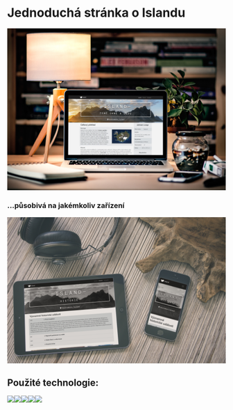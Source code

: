 # Jednoduchá stránka o Islandu

<a href="#"> <img src="island_files/images/mockup/pc.jpg"> </a>
### ...působivá na jakémkoliv zařízení
<a href="#"> <img src="island_files/images/mockup/tablet_mobile.jpg"> </a>

## Použité technologie:
<img src="https://upload.wikimedia.org/wikipedia/commons/thumb/6/61/HTML5_logo_and_wordmark.svg/1200px-HTML5_logo_and_wordmark.svg.png" width="150"><img src="https://lh3.googleusercontent.com/proxy/Xr68Koi66XgrxZTHkvEFOvKeEVIpKjqhpMSXOJ7mnpjAaUUNpnvzH3tCO1AZpbpOfV-0apySAyJT0VPRrGHTZCRDExQ7UQve5uoyCYd3_Qs9sbmSAbk" width="150"><img src="https://upload.wikimedia.org/wikipedia/commons/thumb/b/b2/Bootstrap_logo.svg/1024px-Bootstrap_logo.svg.png" width="150"><img src="https://miro.medium.com/max/800/0*g3ns8QALNBBH7CBA." width="150"><img src="https://cdn.pixabay.com/photo/2015/04/23/17/41/javascript-736400_960_720.png" width="150">
